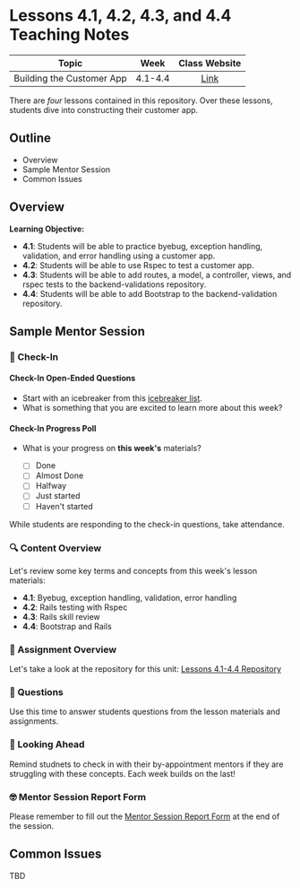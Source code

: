 # Lessons 4.1, 4.2, 4.3, and 4.4 Teaching Notes 

| **Topic** | **Week** | **Class Website** |
| :---: | :---: | :---: |
| Building the Customer App | 4.1-4.4 | [Link](https://learn.codethedream.org/) |

There are *four* lessons contained in this repository. Over these lessons, students dive into constructing their customer app. 

## Outline 
- Overview
- Sample Mentor Session
- Common Issues

## Overview 

**Learning Objective:**

  - **4.1**: Students will be able to practice byebug, exception handling, validation, and error handling using a customer app.
  - **4.2**: Students will be able to use Rspec to test a customer app.
  - **4.3**: Students will be able to add routes, a model, a controller, views, and rspec tests to the backend-validations
repository.
  - **4.4**: Students will be able to add Bootstrap to the backend-validation repository.

## Sample Mentor Session 

### :wave: Check-In

#### Check-In Open-Ended Questions 

- Start with an icebreaker from this [icebreaker list](https://docs.google.com/document/d/1WbwKn8B5GfRueq7Zbw0zx_k15aqyIqIs23i_WHI-pPI/edit?usp=sharing). 
- What is something that you are excited to learn more about this week? 

#### Check-In Progress Poll 

- What is your progress on **this week's** materials?

  - [ ] Done
  - [ ] Almost Done
  - [ ] Halfway
  - [ ] Just started
  - [ ] Haven't started

While students are responding to the check-in questions, take attendance. 

### :mag: Content Overview 

Let's review some key terms and concepts from this week's lesson materials: 

  - **4.1**: Byebug, exception handling, validation, error handling
  - **4.2**: Rails testing with Rspec
  - **4.3**: Rails skill review 
  - **4.4**: Bootstrap and Rails 

### :notebook: Assignment Overview

Let's take a look at the repository for this unit: [Lessons 4.1-4.4 Repository](https://github.com/Code-the-Dream-School/R6-validations)

### :thinking: Questions 

Use this time to answer students questions from the lesson materials and assignments. 

### :telescope: Looking Ahead 

Remind studnets to check in with their by-appointment mentors if they are struggling with these concepts. Each week builds on the last! 

### :nerd_face: Mentor Session Report Form 

Please remember to fill out the [Mentor Session Report Form](https://airtable.com/shrp0jjRtoMyTXRzh) at the end of the session.

## Common Issues 

TBD
